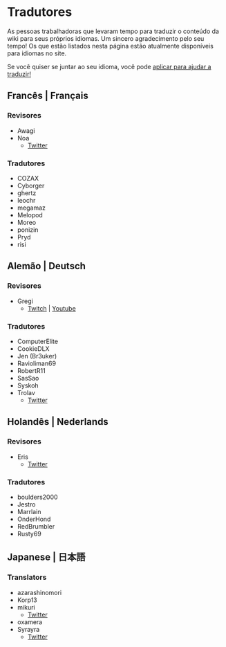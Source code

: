 # Tradutores
As pessoas trabalhadoras que levaram tempo para traduzir o conteúdo da wiki para seus próprios idiomas. Um sincero agradecimento pelo seu tempo! Os que estão listados nesta página estão atualmente disponíveis para idiomas no site.

Se você quiser se juntar ao seu idioma, você pode [aplicar para ajudar a traduzir!](https://forms.gle/e3BqA3poMjESARe76)

## Francês | Français

### Revisores

* Awagi
* Noa
  * [Twitter](https://twitter.com/AarcNoa)

### Tradutores

* COZAX
* Cyborger
* ghertz
* leochr
* megamaz
* Melopod
* Moreo
* ponizin
* Pryd
* risi

## Alemão | Deutsch

### Revisores

* Gregi
  * [Twitch](https://www.twitch.tv/grregi) | [Youtube](https://www.youtube.com/user/gregiplays)

### Tradutores

* ComputerElite
* CookieDLX
* Jen (Br3uker)
* Ravioliman69
* RobertR11
* SasSao
* Syskoh
* Trolav
  * [Twitter](twitter.com/Trolav1)

## Holandês | Nederlands

### Revisores

* Eris
  * [Twitter](https://twitter.com/ErisApps)

### Tradutores

* boulders2000
* Jestro
* Marrlain
* OnderHond
* RedBrumbler
* Rusty69

## Japanese | 日本語

### Translators

* azarashinomori
* Korp13
* mikuri
  * [Twitter](https://twitter.com/mikuri_kuri)
* oxamera
* Syrayra
  * [Twitter](https://twitter.com/Syrayra)
